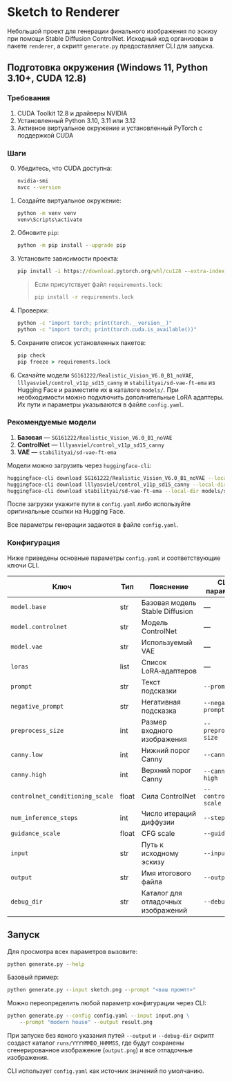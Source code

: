 # Sketch to Renderer

Небольшой проект для генерации финального изображения по эскизу при помощи
Stable Diffusion ControlNet. Исходный код организован в пакете `renderer`,
а скрипт `generate.py` предоставляет CLI для запуска.

## Подготовка окружения (Windows 11, Python 3.10+, CUDA 12.8)

### Требования
1. CUDA Toolkit 12.8 и драйверы NVIDIA
2. Установленный Python 3.10, 3.11 или 3.12
3. Активное виртуальное окружение и установленный PyTorch с поддержкой CUDA

### Шаги
0. Убедитесь, что CUDA доступна:
   ```cmd
   nvidia-smi
   nvcc --version
   ```
1. Создайте виртуальное окружение:
   ```cmd
   python -m venv venv
   venv\Scripts\activate
   ```
2. Обновите `pip`:
   ```cmd
   python -m pip install --upgrade pip
   ```
3. Установите зависимости проекта:
   ```cmd
   pip install -i https://download.pytorch.org/whl/cu128 --extra-index-url https://pypi.org/simple -r requirements.txt
   ```
   >Если присутствует файл `requirements.lock`:
   >```cmd
   >pip install -r requirements.lock
   >```
4. Проверки:
   ```cmd
   python -c "import torch; print(torch.__version__)"
   python -c "import torch; print(torch.cuda.is_available())"
   ```
5. Сохраните список установленных пакетов:
   ```cmd
   pip check
   pip freeze > requirements.lock
   ```
6. Скачайте модели `SG161222/Realistic_Vision_V6.0_B1_noVAE`, `lllyasviel/control_v11p_sd15_canny` и `stabilityai/sd-vae-ft-ema` из Hugging Face и разместите их в каталоге `models/`.
   При необходимости можно подключить дополнительные LoRA адаптеры. Их
   пути и параметры указываются в файле `config.yaml`.

### Рекомендуемые модели
1. **Базовая** — `SG161222/Realistic_Vision_V6.0_B1_noVAE`
2. **ControlNet** — `lllyasviel/control_v11p_sd15_canny`
3. **VAE** — `stabilityai/sd-vae-ft-ema`

Модели можно загрузить через `huggingface-cli`:
```bash
huggingface-cli download SG161222/Realistic_Vision_V6.0_B1_noVAE --local-dir models/Realistic_Vision_V6.0_B1_noVAE
huggingface-cli download lllyasviel/control_v11p_sd15_canny --local-dir models/control_v11p_sd15_canny
huggingface-cli download stabilityai/sd-vae-ft-ema --local-dir models/sd-vae-ft-ema
```
После загрузки укажите пути в `config.yaml` либо используйте оригинальные ссылки на Hugging Face.

Все параметры генерации задаются в файле `config.yaml`.

### Конфигурация
Ниже приведены основные параметры `config.yaml` и соответствующие ключи CLI.

| Ключ | Тип | Пояснение | CLI параметр |
|------|-----|-----------|--------------|
| `model.base` | str | Базовая модель Stable Diffusion | — |
| `model.controlnet` | str | Модель ControlNet | — |
| `model.vae` | str | Используемый VAE | — |
| `loras` | list | Список LoRA‑адаптеров | — |
| `prompt` | str | Текст подсказки | `--prompt` |
| `negative_prompt` | str | Негативная подсказка | `--negative-prompt` |
| `preprocess_size` | int | Размер входного изображения | `--preprocess-size` |
| `canny.low` | int | Нижний порог Canny | `--canny-low` |
| `canny.high` | int | Верхний порог Canny | `--canny-high` |
| `controlnet_conditioning_scale` | float | Сила ControlNet | `--controlnet-scale` |
| `num_inference_steps` | int | Число итераций диффузии | `--steps` |
| `guidance_scale` | float | CFG scale | `--guidance` |
| `input` | str | Путь к исходному эскизу | `--input` |
| `output` | str | Имя итогового файла | `--output` |
| `debug_dir` | str | Каталог для отладочных изображений | `--debug-dir` |

## Запуск
Для просмотра всех параметров вызовите:
```cmd
python generate.py --help
```

Базовый пример:
```cmd
python generate.py --input sketch.png --prompt "<ваш промпт>"
```

Можно переопределить любой параметр конфигурации через CLI:
```cmd
python generate.py --config config.yaml --input input.png \
    --prompt "modern house" --output result.png
```

При запуске без явного указания путей `--output` и `--debug-dir` скрипт
создаст каталог `runs/YYYYMMDD_HHMMSS`, где будут сохранены сгенерированное
изображение (`output.png`) и все отладочные изображения.

CLI использует `config.yaml` как источник значений по умолчанию.
